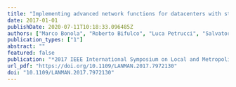 ```yaml
---
title: "Implementing advanced network functions for datacenters with stateful programmable data planes"
date: 2017-01-01
publishDate: 2020-07-11T10:18:33.096485Z
authors: ["Marco Bonola", "Roberto Bifulco", "Luca Petrucci", "Salvatore Pontarelli", "Angelo Tulumello", "Giuseppe Bianchi"]
publication_types: ["1"]
abstract: ""
featured: false
publication: "*2017 IEEE International Symposium on Local and Metropolitan Area Networks, LANMAN 2017, Osaka, Japan, June 12-14, 2017*"
url_pdf: "https://doi.org/10.1109/LANMAN.2017.7972130"
doi: "10.1109/LANMAN.2017.7972130"
---
```


